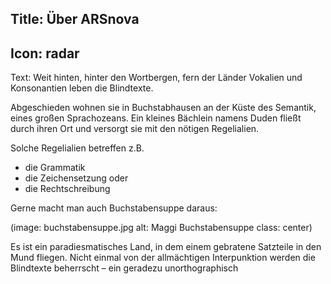 Title: Über ARSnova
----
Icon: radar
----
Text: 
Weit hinten, hinter den Wortbergen, fern der Länder Vokalien und Konsonantien leben die Blindtexte.

Abgeschieden wohnen sie in Buchstabhausen an der Küste des Semantik, eines großen Sprachozeans. Ein kleines Bächlein namens Duden fließt durch ihren Ort und versorgt sie mit den nötigen Regelialien.

Solche Regelialien betreffen z.B.

- die Grammatik
- die Zeichensetzung oder
- die Rechtschreibung

Gerne macht man auch Buchstabensuppe daraus:

(image: buchstabensuppe.jpg alt: Maggi Buchstabensuppe class: center)

Es ist ein paradiesmatisches Land, in dem einem gebratene Satzteile in den Mund fliegen. Nicht einmal von der allmächtigen Interpunktion werden die Blindtexte beherrscht – ein geradezu unorthographisch